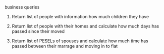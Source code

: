business queries

1. Return list of people with information how much children they have


2. Return list of people with their homes and calculate how much days has passed since their moved


3. Return list of PESELs of spouses and calculate how much time has passed between their marrage and moving in to flat
